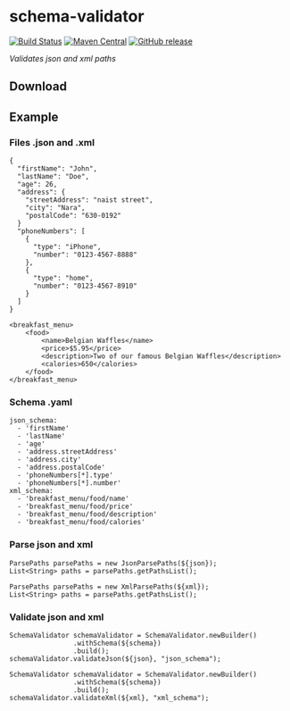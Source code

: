# schema-validator

[![Build Status](https://travis-ci.org/makintsian/schema-validator.svg?branch=master)](https://travis-ci.org/makintsian/schema-validator)
[![Maven Central](https://maven-badges.herokuapp.com/maven-central/io.github.makintsian/schema-validator/badge.svg)](https://maven-badges.herokuapp.com/maven-central/io.github.makintsian/schema-validator/)
[![GitHub release](https://img.shields.io/github/release/makintsian/schema-validator.svg)](https://github.com/makintsian/schema-validator/releases)

_Validates json and xml paths_

## Download

## Example

### Files .json and .xml

```
{
  "firstName": "John",
  "lastName": "Doe",
  "age": 26,
  "address": {
    "streetAddress": "naist street",
    "city": "Nara",
    "postalCode": "630-0192"
  }
  "phoneNumbers": [
    {
      "type": "iPhone",
      "number": "0123-4567-8888"
    },
    {
      "type": "home",
      "number": "0123-4567-8910"
    }
  ]
}
```

```
<breakfast_menu>
    <food>
        <name>Belgian Waffles</name>
        <price>$5.95</price>
        <description>Two of our famous Belgian Waffles</description>
        <calories>650</calories>
    </food>
</breakfast_menu>
```

### Schema .yaml

```
json_schema:
  - 'firstName'
  - 'lastName'
  - 'age'
  - 'address.streetAddress'
  - 'address.city'
  - 'address.postalCode'
  - 'phoneNumbers[*].type'
  - 'phoneNumbers[*].number'
xml_schema:
  - 'breakfast_menu/food/name'
  - 'breakfast_menu/food/price'
  - 'breakfast_menu/food/description'
  - 'breakfast_menu/food/calories'
```

### Parse json and xml

```
ParsePaths parsePaths = new JsonParsePaths(${json});
List<String> paths = parsePaths.getPathsList();
```

```
ParsePaths parsePaths = new XmlParsePaths(${xml});
List<String> paths = parsePaths.getPathsList();
```

### Validate json and xml

```
SchemaValidator schemaValidator = SchemaValidator.newBuilder()
                .withSchema(${schema})
                .build();
schemaValidator.validateJson(${json}, "json_schema");
```

```
SchemaValidator schemaValidator = SchemaValidator.newBuilder()
                .withSchema(${schema})
                .build();
schemaValidator.validateXml(${xml}, "xml_schema");
```